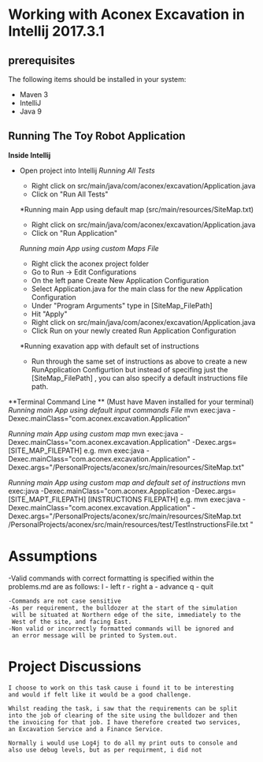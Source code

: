 
Working with Aconex Excavation in Intellij 2017.3.1
===================================================

prerequisites
--------------
The following items should be installed in your system:
- Maven 3
- IntelliJ
- Java 9

Running The Toy Robot Application
--------------

**Inside Intellij**
- Open project into Intellij
    *Running All Tests*
    - Right click on src/main/java/com/aconex/excavation/Application.java
    - Click on "Run All Tests"

    *Running main App using default map (src/main/resources/SiteMap.txt)
    - Right click on src/main/java/com/aconex/excavation/Application.java
    - Click on "Run Application"

    *Running main App using custom Maps File*
    - Right click the aconex project folder
    - Go to Run -> Edit Configurations
    - On the left pane Create New Application Configuration
    - Select Application.java for the main class for the new Application Configuration
    - Under "Program Arguments" type in [SiteMap_FilePath]
    - Hit "Apply"
    - Right click on src/main/java/com/aconex/excavation/Application.java
    - Click Run on your newly created Run Application Configuration

    *Running exavation app with default set of instructions
    - Run through the same set of instructions as above to create a new
        RunApplication Configurtion but instead of specifing just the
        [SiteMap_FilePath] , you can also specify a default instructions
        file path.

**Terminal Command Line ** (Must have Maven installed for your terminal)
   *Running main App using default input commands File*
       mvn exec:java -Dexec.mainClass="com.aconex.excavation.Application"

   *Running main App using custom map*
       mvn exec:java -Dexec.mainClass="com.aconex.excavation.Application" -Dexec.args=[SITE_MAP_FILEPATH]
        e.g. mvn exec:java -Dexec.mainClass="com.aconex.excavation.Application" -Dexec.args="/PersonalProjects/aconex/src/main/resources/SiteMap.txt"

   *Running main App using custom map and default set of instructions*
          mvn exec:java -Dexec.mainClass="com.aconex.Appplication -Dexec.args=[SITE_MAPT_FILEPATH] [INSTRUCTIONS FILEPATH]
           e.g. mvn exec:java -Dexec.mainClass="com.aconex.excavation.Application"
            -Dexec.args="/PersonalProjects/aconex/src/main/resources/SiteMap.txt /PersonalProjects/aconex/src/main/resources/test/TestInstructionsFile.txt
"


Assumptions
===========
   -Valid commands with correct formatting is specified within the problems.md are as follows:
        l - left
        r - right
        a <n> - advance <n>
        q - quit

    -Commands are not case sensitive
    -As per requirement, the bulldozer at the start of the simulation
     will be situated at Northern edge of the site, immediately to the
     West of the site, and facing East.
    -Non valid or incorrectly formatted commands will be ignored and
     an error message will be printed to System.out.


Project Discussions
===================
    I choose to work on this task cause i found it to be interesting
    and would if felt like it would be a good challenge.

    Whilst reading the task, i saw that the requirements can be split
    into the job of clearing of the site using the bulldozer and then
    the invoicing for that job. I have therefore created two services,
    an Excavation Service and a Finance Service.

    Normally i would use Log4j to do all my print outs to console and
    also use debug levels, but as per requirment, i did not




